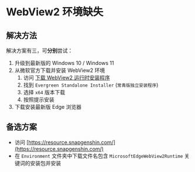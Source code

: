 # WebView2 环境缺失

## 解决方法

解决方案有三，可**分别**尝试：

1. 升级到最新版的 Windows 10 / Windows 11
2. 从微软官方下载并安装 WebView2 环境
    1. 访问 [下载 WebView2 运行时安装程序](https://developer.microsoft.com/zh-cn/microsoft-edge/webview2/#download-section)
    2. 找到 `Evergreen Standalone Installer` (`常青版独立安装程序`)
    3. 选择 `x64` 版本下载
    4. 按照提示安装
3. 下载安装最新版 Edge 浏览器

## 备选方案

- 访问 [https://resource.snapgenshin.com/](https://resource.snapgenshin.com/) 
- 在 `Environment` 文件夹中下载文件名包含 `MicrosoftEdgeWebView2Runtime` 关键词的安装包并安装
